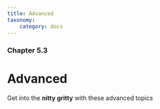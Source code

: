 ```yaml
---
title: Advanced
taxonomy:
    category: docs
---
```


### Chapter 5.3

# Advanced

Get into the **nitty gritty** with these advanced topics
